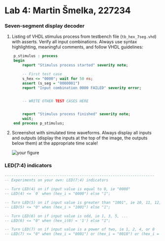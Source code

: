 # Lab 4: Martin Šmelka, 227234

### Seven-segment display decoder

1. Listing of VHDL stimulus process from testbench file (`tb_hex_7seg.vhd`) with asserts. Verify all input combinations. Always use syntax highlighting, meaningful comments, and follow VHDL guidelines:

```vhdl
    p_stimulus : process
    begin
        report "Stimulus process started" severity note;

        -- First test case
        s_hex <= "0000"; wait for 50 ns;
        assert (s_seg = "0000001")
        report "Input combination 0000 FAILED" severity error;


        -- WRITE OTHER TEST CASES HERE


        report "Stimulus process finished" severity note;
        wait;
    end process p_stimulus;
```

2. Screenshot with simulated time waveforms. Always display all inputs and outputs (display the inputs at the top of the image, the outputs below them) at the appropriate time scale!

   ![your figure]()

### LED(7:4) indicators
   ```vhdl
   --------------------------------------------------------------------
   -- Experiments on your own: LED(7:4) indicators

   -- Turn LED(4) on if input value is equal to 0, ie "0000"
   -- LED(4) <= `0` when (hex_i = "0000") else "1"; 

   -- Turn LED(5) on if input value is greater than "1001", ie 10, 11, 12, ...
   -- LED(5) <= "0" when (hex_i > "1001") else "1";   

   -- Turn LED(6) on if input value is odd, ie 1, 3, 5, ...
   -- LED(6) <= "0" when (hex_i(0) = '1') else "1"; 

   -- Turn LED(7) on if input value is a power of two, ie 1, 2, 4, or 8
   -- LED(7) <= "0" when (hex_i = "0001") or (hex_i = "0010") or (hex_i = "0100") or (hex_i = "1000")  else "1";
   ```
